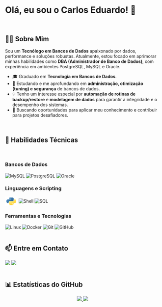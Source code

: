 # Olá, eu sou o Carlos Eduardo! 👋

<br>

## 👨‍💻 Sobre Mim

Sou um **Tecnólogo em Bancos de Dados** apaixonado por dados, performance e soluções robustas. Atualmente, estou focado em aprimorar minhas habilidades como **DBA (Administrador de Banco de Dados)**, com experiência em ambientes PostgreSQL, MySQL e Oracle.

- 🎓 Graduado em **Tecnologia em Bancos de Dados**.
- 🌱 Estudando e me aprofundando em **administração, otimização (tuning) e segurança** de bancos de dados.
- 💡 Tenho um interesse especial por **automação de rotinas de backup/restore** e **modelagem de dados** para garantir a integridade e o desempenho dos sistemas.
- 🚀 Buscando oportunidades para aplicar meu conhecimento e contribuir para projetos desafiadores.

<br>

## 🚀 Habilidades Técnicas

<div style="display: inline_block"><br>
  <h3><b>Bancos de Dados</b></h3>
  <img align="center" alt="MySQL" height="30" width="40" src="https://cdn.jsdelivr.net/gh/devicons/devicon/icons/mysql/mysql-original-wordmark.svg">
  <img align="center" alt="PostgreSQL" height="30" width="40" src="https://cdn.jsdelivr.net/gh/devicons/devicon/icons/postgresql/postgresql-original-wordmark.svg">
  <img align="center" alt="Oracle" height="30" width="40" src="https://cdn.jsdelivr.net/gh/devicons/devicon/icons/oracle/oracle-original.svg">
  <br>
  <h3><b>Linguagens e Scripting</b></h3>
  <img align="center" alt="Python" height="30" width="40" src="https://raw.githubusercontent.com/devicons/devicon/master/icons/python/python-original.svg">
  <img align="center" alt="Shell" height="30" width="40" src="https://cdn.jsdelivr.net/gh/devicons/devicon/icons/bash/bash-original.svg">
  <img align="center" alt="SQL" height="30" width="40" src="https://cdn.jsdelivr.net/gh/devicons/devicon/icons/azuresqldatabase/azuresqldatabase-original.svg">
  <br>
  <h3><b>Ferramentas e Tecnologias</b></h3>
  <img align="center" alt="Linux" height="30" width="40" src="https://cdn.jsdelivr.net/gh/devicons/devicon/icons/linux/linux-original.svg">
  <img align="center" alt="Docker" height="30" width="40" src="https://cdn.jsdelivr.net/gh/devicons/devicon/icons/docker/docker-original-wordmark.svg">
  <img align="center" alt="Git" height="30" width="40" src="https://cdn.jsdelivr.net/gh/devicons/devicon/icons/git/git-original.svg">
  <img align="center" alt="GitHub" height="30" width="40" src="https://cdn.jsdelivr.net/gh/devicons/devicon/icons/github/github-original.svg">
</div>

<br>

## 📫 Entre em Contato

<div>
<a href="https://www.linkedin.com/in/SEU-USUARIO-AQUI/" target="_blank"><img src="https://img.shields.io/badge/-LinkedIn-%230077B5?style=for-the-badge&logo=linkedin&logoColor=white" target="_blank"></a>
<a href = "mailto:seu-email@exemplo.com"><img src="https://img.shields.io/badge/Gmail-D14836?style=for-the-badge&logo=gmail&logoColor=white" target="_blank"></a>
</div>

<br>

## 📊 Estatísticas do GitHub

<div align="center">
  <a href="https://github.com/Dudu-Hilario-F">
  <img height="180em" src="https://github-readme-stats.vercel.app/api?username=Dudu-Hilario-F&show_icons=true&theme=dracula&include_all_commits=true&count_private=true"/>
  <img height="180em" src="https://github-readme-stats.vercel.app/api/top-langs/?username=Dudu-Hilario-F&layout=compact&langs_count=7&theme=dracula"/>
</div>
